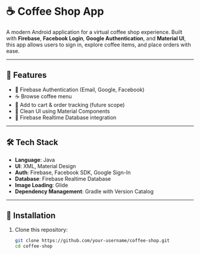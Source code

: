 # ☕ Coffee Shop App

A modern Android application for a virtual coffee shop experience. Built with **Firebase**, **Facebook Login**, **Google Authentication**, and **Material UI**, this app allows users to sign in, explore coffee items, and place orders with ease.

---

## 🚀 Features

- 🔐 Firebase Authentication (Email, Google, Facebook)
- ☕ Browse coffee menu
- 🛒 Add to cart & order tracking (future scope)
- 📱 Clean UI using Material Components
- 📡 Firebase Realtime Database integration

---

## 🛠 Tech Stack

- **Language**: Java
- **UI**: XML, Material Design
- **Auth**: Firebase, Facebook SDK, Google Sign-In
- **Database**: Firebase Realtime Database
- **Image Loading**: Glide
- **Dependency Management**: Gradle with Version Catalog

---

## 📲 Installation

1. Clone this repository:
   ```bash
   git clone https://github.com/your-username/coffee-shop.git
   cd coffee-shop
